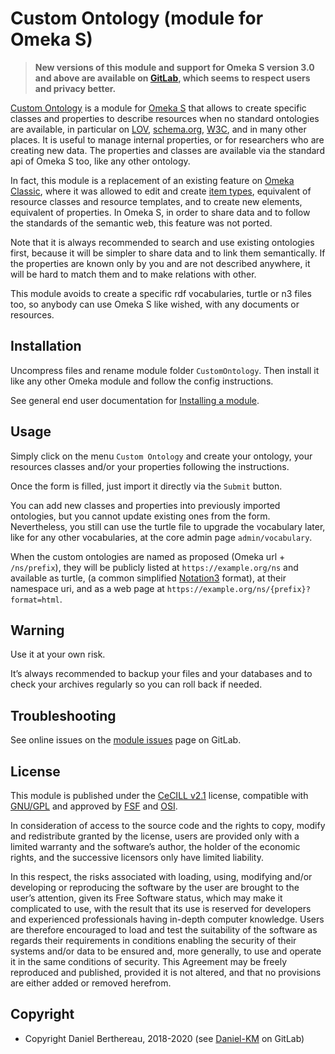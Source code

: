 Custom Ontology (module for Omeka S)
====================================

> __New versions of this module and support for Omeka S version 3.0 and above
> are available on [GitLab], which seems to respect users and privacy better.__

[Custom Ontology] is a module for [Omeka S] that allows to create specific
classes and properties to describe resources when no standard ontologies are
available, in particular on [LOV], [schema.org], [W3C], and in many other
places. It is useful to manage internal properties, or for researchers who are
creating new data. The properties and classes are available via the standard api
of Omeka S too, like any other ontology.

In fact, this module is a replacement of an existing feature on [Omeka Classic],
where it was allowed to edit and create [item types], equivalent of resource
classes and resource templates, and to create new elements, equivalent of
properties. In Omeka S, in order to share data and to follow the standards of
the semantic web, this feature was not ported.

Note that it is always recommended to search and use existing ontologies first,
because it will be simpler to share data and to link them semantically. If the
properties are known only by you and are not described anywhere, it will be hard
to match them and to make relations with other.

This module avoids to create a specific rdf vocabularies, turtle or n3 files
too, so anybody can use Omeka S like wished, with any documents or resources.


Installation
------------

Uncompress files and rename module folder `CustomOntology`. Then install it like
any other Omeka module and follow the config instructions.

See general end user documentation for [Installing a module].


Usage
-----

Simply click on the menu `Custom Ontology` and create your ontology, your
resources classes and/or your properties following the instructions.

Once the form is filled, just import it directly via the `Submit` button.

You can add new classes and properties into previously imported ontologies,
but you cannot update existing ones from the form. Nevertheless, you still can
use the turtle file to upgrade the vocabulary later, like for any other
vocabularies, at the core admin page `admin/vocabulary`.

When the custom ontologies are named as proposed (Omeka url + `/ns/prefix`),
they will be publicly listed at `https://example.org/ns` and available as
turtle, (a common simplified [Notation3] format), at their namespace uri, and as
a web page at `https://example.org/ns/{prefix}?format=html`.


Warning
-------

Use it at your own risk.

It’s always recommended to backup your files and your databases and to check
your archives regularly so you can roll back if needed.


Troubleshooting
---------------

See online issues on the [module issues] page on GitLab.


License
-------

This module is published under the [CeCILL v2.1] license, compatible with
[GNU/GPL] and approved by [FSF] and [OSI].

In consideration of access to the source code and the rights to copy, modify and
redistribute granted by the license, users are provided only with a limited
warranty and the software’s author, the holder of the economic rights, and the
successive licensors only have limited liability.

In this respect, the risks associated with loading, using, modifying and/or
developing or reproducing the software by the user are brought to the user’s
attention, given its Free Software status, which may make it complicated to use,
with the result that its use is reserved for developers and experienced
professionals having in-depth computer knowledge. Users are therefore encouraged
to load and test the suitability of the software as regards their requirements
in conditions enabling the security of their systems and/or data to be ensured
and, more generally, to use and operate it in the same conditions of security.
This Agreement may be freely reproduced and published, provided it is not
altered, and that no provisions are either added or removed herefrom.


Copyright
---------

* Copyright Daniel Berthereau, 2018-2020 (see [Daniel-KM] on GitLab)


[Omeka S]: https://omeka.org/s
[Custom Ontology]: https://gitlab.com/Daniel-KM/Omeka-S-module-CustomOntology
[LOV]: https://lov.okfn.org
[schema.org]: https://schema.org
[W3C]: https://w3c.org
[Omeka Classic]: https://omeka.org/classic
[item types]: https://omeka.org/classic/docs/Content/Item_Types
[Installing a module]: https://omeka.org/s/docs/user-manual/modules/#installing-modules
[turtle]: https://wikipedia.org/wiki/Turtle_(syntax)
[Notation3]: https://wikipedia.org/wiki/Notation3
[module issues]: https://gitlab.com/Daniel-KM/Omeka-S-module-CustomOntology/-/issues
[CeCILL v2.1]: https://www.cecill.info/licences/Licence_CeCILL_V2.1-en.html
[GNU/GPL]: https://www.gnu.org/licenses/gpl-3.0.html
[FSF]: https://www.fsf.org
[OSI]: http://opensource.org
[GitLab]: https://gitlab.com/Daniel-KM
[Daniel-KM]: https://gitlab.com/Daniel-KM "Daniel Berthereau"
